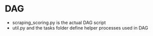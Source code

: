 # DAG
- scraping_scoring.py is the actual DAG script
- util.py and the tasks folder define helper processes used in DAG
